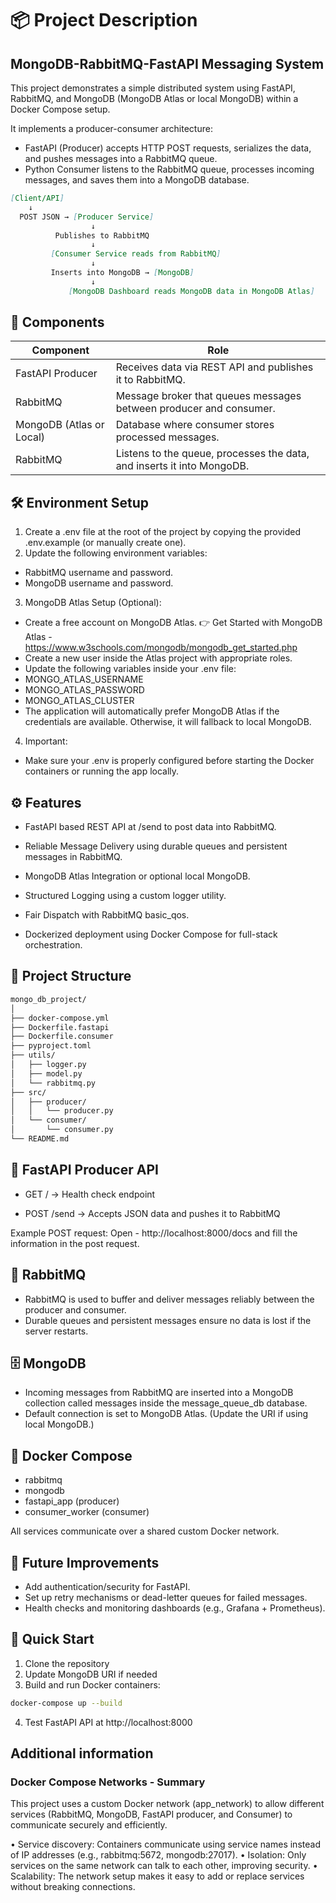 

# 📦 Project Description
## MongoDB-RabbitMQ-FastAPI Messaging System

This project demonstrates a simple distributed system using FastAPI, RabbitMQ, and MongoDB (MongoDB Atlas or local MongoDB) within a Docker Compose setup.

It implements a producer-consumer architecture:

-	FastAPI (Producer) accepts HTTP POST requests, serializes the data, and pushes messages into a RabbitMQ queue.
- Python Consumer listens to the RabbitMQ queue, processes incoming messages, and saves them into a MongoDB database.

```markdown
[Client/API] 
    ↓ 
  POST JSON → [Producer Service]
                  ↓
          Publishes to RabbitMQ
                  ↓
         [Consumer Service reads from RabbitMQ]
                  ↓
         Inserts into MongoDB → [MongoDB]
                  ↓
             [MongoDB Dashboard reads MongoDB data in MongoDB Atlas]
```

## 🚀 Components
| Component| Role |
| ------------- | ------------- |
| FastAPI Producer | Receives data via REST API and publishes it to RabbitMQ. |
| RabbitMQ  | Message broker that queues messages between producer and consumer. |
| MongoDB (Atlas or Local)  | Database where consumer stores processed messages. |
| RabbitMQ  | Listens to the queue, processes the data, and inserts it into MongoDB. |


## 🛠️ Environment Setup
1. Create a .env file at the root of the project by copying the provided .env.example (or manually create one).
2.	Update the following environment variables:
- RabbitMQ username and password.
- MongoDB username and password.
3.	MongoDB Atlas Setup (Optional):
- Create a free account on MongoDB Atlas.
👉 Get Started with MongoDB Atlas - https://www.w3schools.com/mongodb/mongodb_get_started.php
- Create a new user inside the Atlas project with appropriate roles.
- Update the following variables inside your .env file:
- MONGO_ATLAS_USERNAME
- MONGO_ATLAS_PASSWORD
- MONGO_ATLAS_CLUSTER
- The application will automatically prefer MongoDB Atlas if the credentials are available.
Otherwise, it will fallback to local MongoDB.
4.	Important:
- Make sure your .env is properly configured before starting the Docker containers or running the app locally.

## ⚙️ Features

- FastAPI based REST API at /send to post data into RabbitMQ.

- Reliable Message Delivery using durable queues and persistent messages in RabbitMQ.

- MongoDB Atlas Integration or optional local MongoDB.

- Structured Logging using a custom logger utility.

- Fair Dispatch with RabbitMQ basic_qos.

- Dockerized deployment using Docker Compose for full-stack orchestration.

## 📂 Project Structure

```markdown
mongo_db_project/
│
├── docker-compose.yml
├── Dockerfile.fastapi
├── Dockerfile.consumer
├── pyproject.toml
├── utils/
│   ├── logger.py
│   ├── model.py
│   └── rabbitmq.py
├── src/
│   ├── producer/
│   │   └── producer.py
│   └── consumer/
│       └── consumer.py
└── README.md
```

## 📡 FastAPI Producer API
- GET / → Health check endpoint

- POST /send → Accepts JSON data and pushes it to RabbitMQ

Example POST request:
Open - http://localhost:8000/docs and fill the information in the post request.



## 🐇 RabbitMQ

- RabbitMQ is used to buffer and deliver messages reliably between the producer and consumer.
- Durable queues and persistent messages ensure no data is lost if the server restarts.

## 🗄️ MongoDB
- Incoming messages from RabbitMQ are inserted into a MongoDB collection called messages inside the message_queue_db database.
- Default connection is set to MongoDB Atlas. (Update the URI if using local MongoDB.)

## 🐳 Docker Compose

- rabbitmq
- mongodb
- fastapi_app (producer)
- consumer_worker (consumer)

All services communicate over a shared custom Docker network.

## 🧹 Future Improvements
- Add authentication/security for FastAPI.
- Set up retry mechanisms or dead-letter queues for failed messages.
- Health checks and monitoring dashboards (e.g., Grafana + Prometheus).

## 🏁 Quick Start
1.	Clone the repository
2.	Update MongoDB URI if needed
3.	Build and run Docker containers:

```bash
docker-compose up --build
```
4.	Test FastAPI API at http://localhost:8000

##  Additional information
### Docker Compose Networks - Summary

This project uses a custom Docker network (app_network) to allow different services (RabbitMQ, MongoDB, FastAPI producer, and Consumer) to communicate securely and efficiently.

• Service discovery: Containers communicate using service names instead of IP addresses (e.g., rabbitmq:5672, mongodb:27017).
• Isolation: Only services on the same network can talk to each other, improving security.
• Scalability: The network setup makes it easy to add or replace services without breaking connections.


